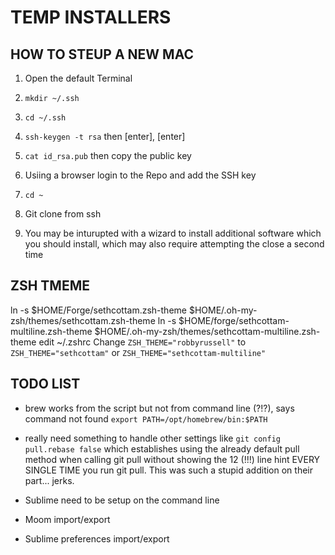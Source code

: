 # TEMP INSTALLERS

## HOW TO STEUP A NEW MAC

1. Open the default Terminal
2. `mkdir ~/.ssh`
3. `cd ~/.ssh`
4. `ssh-keygen -t rsa` then [enter], [enter]
5. `cat id_rsa.pub` then copy the public key

6. Usiing a browser login to the Repo and add the SSH key

7. `cd ~`
8. Git clone from ssh
9. You may be inturupted with a wizard to install additional software which you should install, which may also require attempting the close a second time


## ZSH TMEME
ln -s $HOME/Forge/sethcottam.zsh-theme $HOME/.oh-my-zsh/themes/sethcottam.zsh-theme
ln -s $HOME/forge/sethcottam-multiline.zsh-theme $HOME/.oh-my-zsh/themes/sethcottam-multiline.zsh-theme
edit ~/.zshrc
Change `ZSH_THEME="robbyrussell"` to `ZSH_THEME="sethcottam"` or `ZSH_THEME="sethcottam-multiline"`



## TODO LIST

- brew works from the script but not from command line (?!?), says command not found
	`export PATH=/opt/homebrew/bin:$PATH`

- really need something to handle other settings like `git config pull.rebase false` which establishes using the already default pull method when calling git pull without showing the 12 (!!!) line hint EVERY SINGLE TIME you run git pull. This was such a stupid addition on their part... jerks.

- Sublime need to be setup on the command line

- Moom import/export
- Sublime preferences import/export


